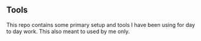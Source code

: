 ## Tools

This repo contains some primary setup and tools I have been using for day to day
work. This also meant to used by me only.
